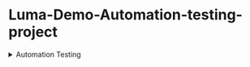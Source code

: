 # Luma-Demo-Automation-testing-project
<details>
<summary>Automation Testing</summary>

### Content Automation Testing 

**Software Testing**:  
Software Testing is a method to check whether the actual software product matches expected requirements and to ensure that software product is Defect free. It involves execution of software/system components using manual or automated tools to evaluate one or more properties of interest. The purpose of software testing is to identify errors, gaps or missing requirements in contrast to actual requirements.  
  
Some prefer saying Software testing definition as a White Box and Black Box Testing. In simple terms, Software Testing means the Verification of Application 
Under Test (AUT)
  
**What is Automation Testing?**  
Automation Testing is a software testing technique that performs using special automated testing software tools to execute a test case suite. On the contrary,Manual Testing is performed by a human sitting in front of a computer carefully executing the test steps.  
The automation testing software can also enter test data into the System Under Test, compare expected and actual results and generate detailed test reports.Software Test Automation demands considerable investments of money and resources.  
Successive development cycles will require execution of same test suite repeatedly. Using a test automation tool, it’s possible to record this test suite and re-play it as required. Once the test suite is automated, no human intervention is required. This improved ROI of Test Automation. The goal of Automation is to reduce the number of test cases to be run manually and not to eliminate Manual Testing altogether.  

**Difference Between Manual And Automation Testing**  

| Automation Testing | Manual Testing |
| ---- | ---- |
| Automated testing is more reliable. It performs same operation each time. It eliminates the risk of human errors. | Manual testing is less reliable. Due to human error, manual testing is not accurate all the time. |
| Initial investment of automation testing is higher. Investment is required for testing tools. In the long run it is less expensive than manual. ROI is higher in the long run compared to Manual testing. | Initial investment of manual testing is less than automation. Investment is required for human resources. ROI is lower in the long run compared to Automation testing. |
| Automation testing is a practical option when we do regressions testing. | Manual testing is a practical option where the test cases are not run repeatedly and only needs to run once or twice. |
| Execution is done through software tools, so it is faster than manual testing and needs less human resources compared to manual testing. | Execution of test cases is time consuming and needs more human resources |
| Exploratory testing is not possible | Exploratory testing is possible |
| Performance Testing like Load Testing, Stress Testing etc. is a practical option in automation testing. | Performance Testing is not a practical option in manual testing |
| It can be done in parallel and reduce test execution time. | Its not an easy task to execute test cases in parallel in manual testing. We need more human resources to do this and becomes more expensive. |
| Programming knowledge is a must in automation testing | Programming knowledge is not required to do manual testing. |
| Build verification testing (BVT) is highly recommended | Build verification testing (BVT) is not recommended |
| Human intervention is not much, so it is not effective to do User Interface testing. | It involves human intervention, so it is highly effective to do User Interface testing. |  

**Which Test Cases To Automate?**  
Test Cases to automate are as follows  
- Data-driven test cases
- Test cases with higher complexity
- Test case with many database updates
- The test execution rate is high
- Smoke/Critical tests
- Tests with several combinations
- Graph test cases
- Higher manual execution time

**Which Test Cases Not To Be Automated?**  
Types of tests need to be performed manually are as follows
- Subjective Validation
- New Functionalities
- Strategic Development
- User Experience
- Complex Functionality
- Quality Control
- Low return on investment
- Installation and setup testing

**Why Test Automation?**  
Test Automation is the best way to increase the effectiveness, test coverage, and execution speed in software testing. Automated software testing is important due to the following reasons:  
- Manual Testing of all workflows, all fields, all negative scenarios is time and money consuming
- It is difficult to test for multilingual sites manually
- Test Automation in software testing does not require Human intervention. You can run automated test unattended (overnight)
- Test Automation increases the speed of test execution
- Automation helps increase Test Coverage
- Manual Testing can become boring and hence error-prone.

**Automated Testing Pros and Cons**:
- **Advantages of automated testing**:
  - Automation is faster in execution then manual testing
  - It is cheaper compared to manual testing in the long run
  - Automated testing is more reliable
  - Automated testing is more powerful and versatile
  - Wider test coverage of application features
  - It is mostly used for regression testing
  - Ensure Consistency & Improves accuracy
  - It is reusable because the automation process can be recorded
  - Automation does not require human intervention. Test scripts can be run unattended
  - More cycle of execution can be achieved through automation
  - It helps to increase the test coverage
  - Early time to market
- **Disadvantages of Automated Testing**:
  - It is recommended only for stable products
  - Automation testing is expensive initially
  - Most of the automation tools are expensive
  - It has some limitations such as handling captcha, getting visual aspects of UI such as fonts, color, sizes etc.,
  - Huge maintenance in case of repeated changes in the requirements

Not all the tools support all kinds of testing. Such as windows, web, mobility, performance/load testing.



</details>
